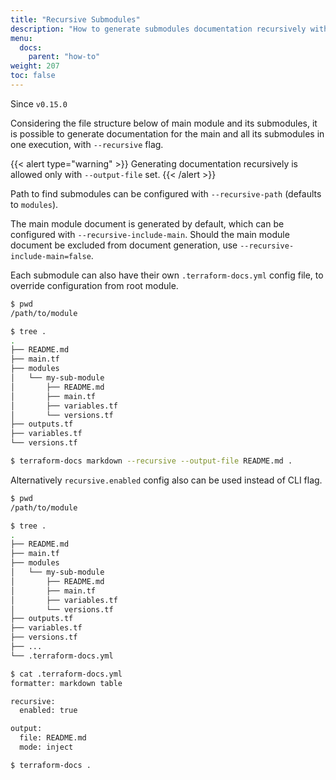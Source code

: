 ```yaml
---
title: "Recursive Submodules"
description: "How to generate submodules documentation recursively with terraform-docs"
menu:
  docs:
    parent: "how-to"
weight: 207
toc: false
---
```


Since `v0.15.0`

Considering the file structure below of main module and its submodules, it is
possible to generate documentation for the main and all its submodules in one
execution, with `--recursive` flag.

{{< alert type="warning" >}}
Generating documentation recursively is allowed only with `--output-file`
set.
{{< /alert >}}

Path to find submodules can be configured with `--recursive-path` (defaults to
`modules`).

The main module document is generated by default, which can be configured with `--recursive-include-main`. Should the main module document be excluded from document generation, use `--recursive-include-main=false`.

Each submodule can also have their own `.terraform-docs.yml` config file, to
override configuration from root module.

```bash
$ pwd
/path/to/module

$ tree .
.
├── README.md
├── main.tf
├── modules
│   └── my-sub-module
│       ├── README.md
│       ├── main.tf
│       ├── variables.tf
│       └── versions.tf
├── outputs.tf
├── variables.tf
└── versions.tf

$ terraform-docs markdown --recursive --output-file README.md .
```

Alternatively `recursive.enabled` config also can be used instead of CLI flag.

```bash
$ pwd
/path/to/module

$ tree .
.
├── README.md
├── main.tf
├── modules
│   └── my-sub-module
│       ├── README.md
│       ├── main.tf
│       ├── variables.tf
│       └── versions.tf
├── outputs.tf
├── variables.tf
├── versions.tf
├── ...
└── .terraform-docs.yml

$ cat .terraform-docs.yml
formatter: markdown table

recursive:
  enabled: true

output:
  file: README.md
  mode: inject

$ terraform-docs .
```

